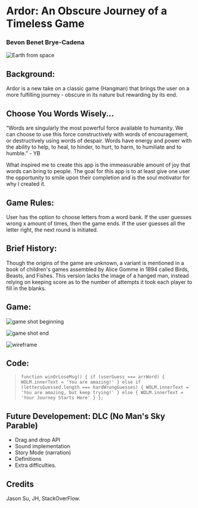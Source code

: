 # Ardor: An Obscure Journey of a Timeless Game 
### Bevon Benet Brye-Cadena 
![Earth from space](https://imgur.com/zfqcpAR.jpg)
## Background:
Ardor is a new take on a classic game (Hangman) that brings the user on a more fulfilling journey - obscure in its nature but rewarding by its end. 

## Choose You Words Wisely...

“Words are singularly the most powerful force available to humanity. We can choose to use this force constructively with words of encouragement, or destructively using words of despair. Words have energy and power with the ability to help, to heal, to hinder, to hurt, to harm, to humiliate and to humble.”  - YB

What inspired me to create this app is the immeasurable amount of joy that words can bring to people. The goal for this app is to at least give one user the opportunity to smile upon their completion and is the soul motivator for why I created it. 



## Game Rules: 
User has the option to choose letters from a word bank. If the user guesses wrong x amount of times, then the game ends. If the user guesses all the letter right, the next round is initiated.

## Brief History: 
Though the origins of the game are unknown, a variant is mentioned in a book of children's games assembled by Alice Gomme in 1894 called Birds, Beasts, and Fishes. This version lacks the image of a hanged man, instead relying on keeping score as to the number of attempts it took each player to fill in the blanks.

## Game: 

![game shot beginning](https://imgur.com/7dqE7VE.png)

![game shot end](https://imgur.com/Vpph3wd.png)

![wireframe](https://imgur.com/UHB3c1Y.png)

## Code: 
 
> `function winOrLoseMsg() {
    if (userGuess === arrWord) {
        WOLM.innerText = 'You are amazing!'
    } else if (lettersGuessed.length === hardWrongGuesses) {
        WOLM.innerText = 'You are amazing, but keep trying!'
    } else {
        WOLM.innerText = 'Your Journey Starts Here'
    }
}; `

## Future Developement: DLC (No Man's Sky Parable)
- Drag and drop API
- Sound implementation
- Story Mode (narration) 
- Definitions
- Extra difficulties. 

## Credits 
Jason Su, JH, StackOverFlow. 